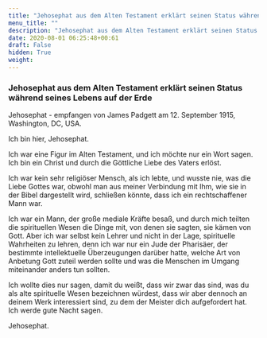 ```yaml
---
title: "Jehosephat aus dem Alten Testament erklärt seinen Status während seines Lebens auf der Erde"
menu_title: ""
description: "Jehosephat aus dem Alten Testament erklärt seinen Status während seines Lebens auf der Erde"
date: 2020-08-01 06:25:48+00:61
draft: False
hidden: True
weight:
---
```

### Jehosephat aus dem Alten Testament erklärt seinen Status während seines Lebens auf der Erde

Jehosephat - empfangen von James Padgett am 12. September 1915, Washington, DC, USA.

Ich bin hier, Jehosephat.

Ich war eine Figur im Alten Testament, und ich möchte nur ein Wort sagen. Ich bin ein Christ und durch die Göttliche Liebe des Vaters erlöst.

Ich war kein sehr religiöser Mensch, als ich lebte, und wusste nie, was die Liebe Gottes war, obwohl man aus meiner Verbindung mit Ihm, wie sie in der Bibel dargestellt wird, schließen könnte, dass ich ein rechtschaffener Mann war.

Ich war ein Mann, der große mediale Kräfte besaß, und durch mich teilten die spirituellen Wesen die Dinge mit, von denen sie sagten, sie kämen von Gott. Aber ich war selbst kein Lehrer und nicht in der Lage, spirituelle Wahrheiten zu lehren, denn ich war nur ein Jude der Pharisäer, der bestimmte intellektuelle Überzeugungen darüber hatte, welche Art von Anbetung Gott zuteil werden sollte und was die Menschen im Umgang miteinander anders tun sollten.

Ich wollte dies nur sagen, damit du weißt, dass wir zwar das sind, was du als alte spirituelle Wesen bezeichnen würdest, dass wir aber dennoch an deinem Werk interessiert sind, zu dem der Meister dich aufgefordert hat.
Ich werde gute Nacht sagen.

Jehosephat.

